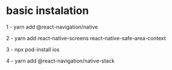 # basic instalation 


1 - yarn add @react-navigation/native 

2 - yarn add react-native-screens react-native-safe-area-context

3 - npx pod-install ios

4 - yarn add @react-navigation/native-stack
